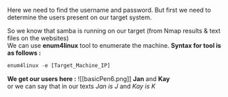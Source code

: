 Here we need to find the username and password. But first we need to determine the users present on our target system.

So we know that samba is running on our target (from Nmap results & text files on the websites)  
We can use **enum4linux** tool to enumerate the machine. 
**Syntax for tool is as follows :**
```python
enum4linux -e [Target_Machine_IP]
```

**We get our users here :**
![[basicPen6.png]]
**Jan** and **Kay**  
or we can say that in our texts _Jan is J_ and _Kay is K_
